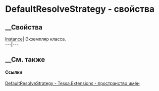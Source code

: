 # DefaultResolveStrategy - свойства
##  __Свойства
[Instance](P_Tessa_Extensions_DefaultResolveStrategy_Instance.htm)| Экземпляр
класса.  
---|---  
##  __См. также
#### Ссылки
[DefaultResolveStrategy - ](T_Tessa_Extensions_DefaultResolveStrategy.htm)
[Tessa.Extensions - пространство имён](N_Tessa_Extensions.htm)
